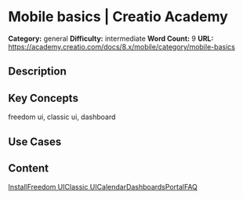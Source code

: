 # Mobile basics | Creatio Academy

**Category:** general **Difficulty:** intermediate **Word Count:** 9 **URL:**
https://academy.creatio.com/docs/8.x/mobile/category/mobile-basics

## Description

## Key Concepts

freedom ui, classic ui, dashboard

## Use Cases

## Content

[Install](/docs/8.x/mobile/basics/mobile-application-install)[Freedom UI](/docs/8.x/mobile/basics/mobile-application-freedom-interface)[Classic UI](/docs/8.x/mobile/basics/mobile-application-interface)[Calendar](/docs/8.x/mobile/basics/work-with-the-calendar)[Dashboards](/docs/8.x/mobile/basics/how-to-work-in-the-dashboards-section)[Portal](/docs/8.x/mobile/basics/use-the-portal-in-the-mobile-app)[FAQ](/docs/8.x/mobile/basics/mobile-application-faq)
